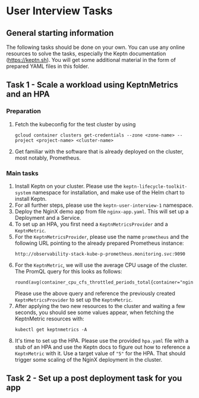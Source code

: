 # User Interview Tasks

## General starting information

The following tasks should be done on your own. You can use any online resources to solve the tasks,
especially the Keptn documentation (https://keptn.sh). You will get some additional material in the form
of prepared YAML files in this folder.

## Task 1 - Scale a workload using KeptnMetrics and an HPA

### Preparation

1. Fetch the kubeconfig for the test cluster by using
   ```shell
   gcloud container clusters get-credentials --zone <zone-name> --project <project-name> <cluster-name>
   ```
2. Get familiar with the software that is already deployed on the cluster, most notably, Prometheus.

### Main tasks

1. Install Keptn on your cluster. Please use the `keptn-lifecycle-toolkit-system` namespace for installation, 
   and make use of the Helm chart to install Keptn.
2. For all further steps, please use the `keptn-user-interview-1` namespace.
3. Deploy the NginX demo app from file `nginx-app.yaml`. This will set up a Deployment and a Service.
4. To set up an HPA, you first need a `KeptnMetricsProvider` and a `KeptnMetric`.
5. For the `KeptnMetricsProvider`, please use the name `prometheus` and the following URL pointing to the
   already prepared Prometheus instance:
   ```
   http://observability-stack-kube-p-prometheus.monitoring.svc:9090
   ```
6. For the `KeptnMetric`, we will use the average CPU usage of the cluster. The PromQL query for this looks
   as follows:
   ```
   round(avg(container_cpu_cfs_throttled_periods_total{container="nginx"}))
   ```
   Please use the above query and reference the previously created `KeptnMetricsProvider` to set up the
   `KeptnMetric`.
7. After applying the two new resources to the cluster and waiting a few seconds, you should see some values
   appear, when fetching the KeptnMetric resources with:
   ```shell
   kubectl get keptnmetrics -A
   ```
8. It's time to set up the HPA. Please use the provided `hpa.yaml` file with a stub of an HPA and use the Keptn
   docs to figure out how to reference a `KeptnMetric` with it. Use a target value of `"5"` for the HPA.
   That should trigger some scaling of the NginX deployment in the cluster.


## Task 2 - Set up a post deployment task for you app
